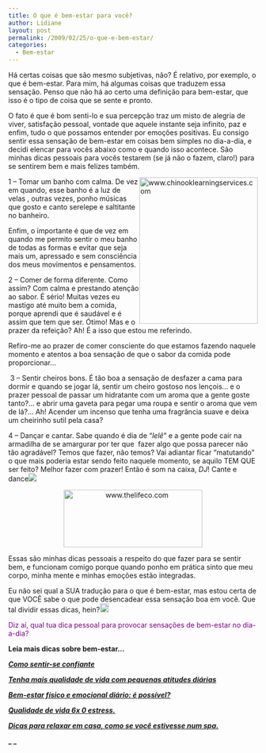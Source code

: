 ```yaml
---
title: O que é bem-estar para você?
author: Lidiane
layout: post
permalink: /2009/02/25/o-que-e-bem-estar/
categories:
  - Bem-estar
---
```

Há certas coisas que são mesmo subjetivas, não? É relativo, por exemplo, o que é bem-estar. Para mim, há algumas coisas que traduzem essa sensação. Penso que não há ao certo uma definição para bem-estar, que isso é o tipo de coisa que se sente e pronto.[](https://www.trololodemulher.com.br/2009/02/clip-image00134.gif)

O fato é que é bom senti-lo e sua percepção traz um misto de alegria de viver, satisfação pessoal, vontade que aquele instante seja infinito, paz e enfim, tudo o que possamos entender por emoções positivas. Eu consigo sentir essa sensação de bem-estar em coisas bem simples no dia-a-dia, e decidi elencar para vocês abaixo como e quando isso acontece. São minhas dicas pessoais para vocês testarem (se já não o fazem, claro!) para se sentirem bem e mais felizes também.[](https://www.trololodemulher.com.br/2009/02/clip-image001417.gif) 

 <img style="display: inline; margin-left: 0; margin-right: 0;" title="www.chinooklearningservices.com" src="http://www.chinooklearningservices.com/ContEd/ContEdImages/AdultCourses/PersonalDevWellBeing.jpg" alt="www.chinooklearningservices.com" width="239" height="295" align="right" />1 – Tomar um banho com calma. De vez em quando, esse banho é a luz de velas , outras vezes, ponho músicas que gosto e canto serelepe e saltitante no banheiro. [](https://www.trololodemulher.com.br/2009/02/clip-image001616.gif)

Enfim, o importante é que de vez em quando me permito sentir o meu banho de todas as formas e evitar que seja mais um, apressado e sem consciência dos meus movimentos e pensamentos.[](https://www.trololodemulher.com.br/2009/02/clip-image001811.gif)

2 – Comer de forma diferente. Como assim? Com calma e prestando atenção ao sabor. É sério! Muitas vezes eu mastigo até muito bem a comida, porque aprendi que é saudável e é assim que tem que ser. Ótimo! Mas e o prazer da refeição? Ah! É a isso que estou me referindo. [](https://www.trololodemulher.com.br/2009/02/clip-image001106.gif)

Refiro-me ao prazer de comer consciente do que estamos fazendo naquele momento e atentos a boa sensação de que o sabor da comida pode proporcionar…

 3 – Sentir cheiros bons. É tão boa a sensação de desfazer a cama para dormir e quando se jogar lá, sentir um cheiro gostoso nos lençois… e o prazer pessoal de passar um hidratante com um aroma que a gente goste tanto?… e abrir uma gaveta para pegar uma roupa e sentir o aroma que vem de lá?… Ah! Acender um incenso que tenha uma fragrância suave e deixa um cheirinho sutil pela casa?

4 – Dançar e cantar. Sabe quando é dia de “_lelê_” e a gente pode cair na armadilha de se amargurar por ter que  fazer algo que possa parecer não tão agradável? Temos que fazer, não temos? Vai adiantar ficar “matutando” o que mais poderia estar sendo feito naquele momento, se aquilo TEM QUE  ser feito? Melhor fazer com prazer! Então é som na caixa, _DJ_! Cante e dance![](https://www.trololodemulher.com.br/2009/02/clip-image001123.gif)

<p style="text-align: center;">
  <img class="aligncenter" style="display: block; float: none; margin-left: auto; margin-right: auto;" title="www.thelifeco.com" src="http://www.thelifeco.com/img/top-yasam-esneklik.png" alt="www.thelifeco.com" width="280" height="116" />
</p>

Essas são minhas dicas pessoais a respeito do que fazer para se sentir bem, e funcionam comigo porque quando ponho em prática sinto que meu corpo, minha mente e minhas emoções estão integradas.

Eu não sei qual a SUA tradução para o que é bem-estar, mas estou certa de que VOCÊ sabe o que pode desencadear essa sensação boa em você. Que tal dividir essas dicas, hein?[<img style="display: inline;" title="clip_image001[14]" src="https://www.trololodemulher.com.br/2009/02/clip-image00114-thumb2.gif" alt="clip_image001[14]" width="18" height="18" />](https://www.trololodemulher.com.br/2009/02/clip-image001142.gif)

<span style="color: #800080;">Diz aí, qual tua dica pessoal para provocar sensações de bem-estar no dia-a-dia?</span>

**Leia mais dicas sobre bem-estar&#8230;**

**_<a href="http://www.trololodemulher.com.br/2010/05/03/bicha-femea-colaboradora-luciana-kotaka-2/" target="_self">Como sentir-se confiante</a>_**

**_<a href="http://www.trololodemulher.com.br/2010/03/12/qualidade-de-vida/" target="_self">Tenha mais qualidade de vida com pequenas atitudes diárias</a>_**

**_<a href="http://www.trololodemulher.com.br/2009/07/15/bem-estar-fsico-e-emocional-dirio-possvel/" target="_self">Bem-estar físico e emocional diário: é possível?</a>_**

**_<a href="http://www.trololodemulher.com.br/2009/07/07/qualidade-de-vida-6-x-0-estresse-garanta-gols/" target="_self">Qualidade de vida 6x 0 estress.</a>_**

**_<a href="http://www.trololodemulher.com.br/2009/01/19/dicas-relaxamento/" target="_self">Dicas para relaxar em casa, como se você estivesse num spa.</a>_**

**_ _**